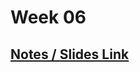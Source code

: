 # **Week 06**

## [Notes / Slides Link](https://petal-estimate-4e9.notion.site/Authentincation-a4b43c7cc1d14535a7b5b366080095fa)
